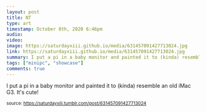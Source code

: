 ```yaml
---
layout: post
title: NT
type: art
timestamp: October 8th, 2020 6:46pm
audio: 
video: 
image: https://saturdayxiii.github.io/media/631457091427713024.jpg
link: https://saturdayxiii.github.io/media/631457091427713024.jpg
summary: I put a pi in a baby monitor and painted it to (kinda) resemble an old iMac G3. It's cute! 
tags: ["minipc", "showcase"]
comments: true
---
```


I put a pi in a baby monitor and painted it to (kinda) resemble an old iMac G3. It's cute!
<br/>
 
  
<small>source: https://saturdayxiii.tumblr.com/post/631457091427713024</small>